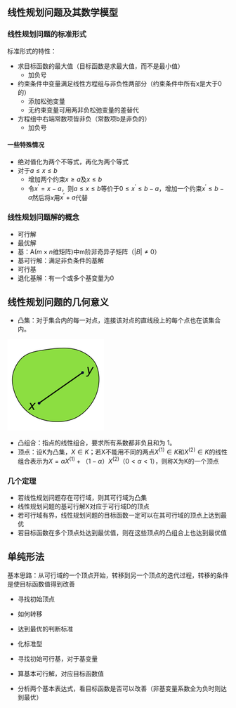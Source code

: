 ## 线性规划问题及其数学模型

### 线性规划问题的标准形式

标准形式的特性：

- 求目标函数的最大值（目标函数是求最大值，而不是最小值）
  - 加负号
- 约束条件中变量满足线性方程组与非负性两部分（约束条件中所有x是大于0的）
  - 添加松弛变量
  - 无约束变量可用两非负松弛变量的差替代
- 方程组中右端常数项皆非负（常数项b是非负的）
  - 加负号

#### 一些特殊情况

- 绝对值化为两个不等式，再化为两个等式
- 对于$a\le x\le b$
  - 增加两个约束$x\ge a$及$x\le b$
  - 令$x^{'}=x-a$，则$a\le x\le b$等价于$0\le x^{'}\le b-a$，增加一个约束$x^{'}\le b-a$然后将$x$用$x^{'}+a$代替

### 线性规划问题解的概念

- 可行解
- 最优解
- 基：A($m×n$维矩阵)中m阶非奇异子矩阵（$|B|\neq 0$）
- 基可行解：满足非负条件的基解
- 可行基
- 退化基解：有一个或多个基变量为0

## 线性规划问题的几何意义

- 凸集：对于集合内的每一对点，连接该对点的直线段上的每个点也在该集合内。

![Convex_polygon_illustration1.svg-1567414761776](ch2.assets/Convex_polygon_illustration1.svg-1567414761776.png)

- 凸组合：指点的线性组合，要求所有系数都非负且和为 1。
- 顶点：设K为凸集，$X\in K$；若X不能用不同的两点$X^{(1)}\in K$和$X^{(2)}\in K$的线性组合表示为$X=\alpha X^{(1)}+（1-\alpha）X^{(2)}（0 < \alpha < 1）$，则称X为K的一个顶点

### 几个定理

- 若线性规划问题存在可行域，则其可行域为凸集
- 线性规划问题的基可行解X对应于可行域D的顶点
- 若可行域有界，线性规划问题的目标函数一定可以在其可行域的顶点上达到最优
- 若目标函数在多个顶点处达到最优值，则在这些顶点的凸组合上也达到最优值

## 单纯形法

基本思路：从可行域的一个顶点开始，转移到另一个顶点的迭代过程，转移的条件是使目标函数值得到改善



- 寻找初始顶点
- 如何转移
- 达到最优的判断标准



- 化标准型
- 寻找初始可行基，对于基变量
- 算基本可行解，对应目标函数值
- 分析两个基本表达式，看目标函数是否可以改善（非基变量系数全为负时则达到最优）